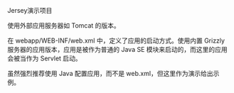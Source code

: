 Jersey演示项目

使用外部应用服务器如 Tomcat 的版本。

在 webapp/WEB-INF/web.xml 中，定义了应用的启动方式。使用内置 Grizzly 服务器的应用版本，应用是被作为普通的 Java SE 模块来启动的，而这里的应用会被当作为 Servlet 启动。

虽然强烈推荐使用 Java 配置应用，而不是 web.xml，但这里作为演示给出示例。

